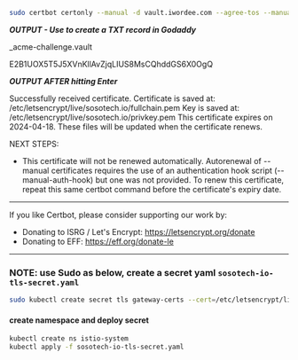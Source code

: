 
```sh
sudo certbot certonly --manual -d vault.iwordee.com --agree-tos --manual-public-ip-logging-ok --preferred-challenges dns-01 --server https://acme-v02.api.letsencrypt.org/directory --email=macfenty@gmail.com --rsa-key-size 4096
```

***OUTPUT - Use to create a TXT record in Godaddy***

_acme-challenge.vault

E2B1UOX5T5J5XVnKllAvZjqLIUS8MsCQhddGS6X0OgQ

***OUTPUT AFTER hitting Enter***

Successfully received certificate.
Certificate is saved at: /etc/letsencrypt/live/sosotech.io/fullchain.pem
Key is saved at:         /etc/letsencrypt/live/sosotech.io/privkey.pem
This certificate expires on 2024-04-18.
These files will be updated when the certificate renews.

NEXT STEPS:
- This certificate will not be renewed automatically. Autorenewal of --manual certificates requires the use of an authentication hook script (--manual-auth-hook) but one was not provided. To renew this certificate, repeat this same certbot command before the certificate's expiry date.

- - - - - - - - - - - - - - - - - - - - - - - - - - - - - - - - - - - - - - - -
If you like Certbot, please consider supporting our work by:
 * Donating to ISRG / Let's Encrypt:   https://letsencrypt.org/donate
 * Donating to EFF:                    https://eff.org/donate-le
- - - - - - - - - - - - - - - - - - - - - - - - - - - - - - - - - - - - - - - -


### NOTE: use Sudo as below, create a secret yaml ```sosotech-io-tls-secret.yaml```

```sh
sudo kubectl create secret tls gateway-certs --cert=/etc/letsencrypt/live/sosotech.io/fullchain.pem --key=/etc/letsencrypt/live/sosotech.io/privkey.pem -n istio-system --dry-run=client -o yaml > sosotech-io-tls-secret.yaml
```

#### create namespace and deploy secret

```sh
kubectl create ns istio-system
kubectl apply -f sosotech-io-tls-secret.yaml
```